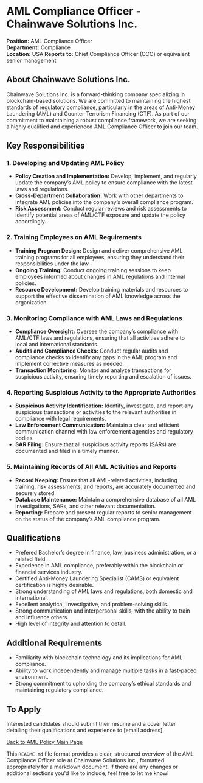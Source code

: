 
# AML Compliance Officer - Chainwave Solutions Inc.

**Position:** AML Compliance Officer  
**Department:** Compliance  
**Location:** USA
**Reports to:** Chief Compliance Officer (CCO) or equivalent senior management

## About Chainwave Solutions Inc.
Chainwave Solutions Inc. is a forward-thinking company specializing in blockchain-based solutions. We are committed to maintaining the highest standards of regulatory compliance, particularly in the areas of Anti-Money Laundering (AML) and Counter-Terrorism Financing (CTF). As part of our commitment to maintaining a robust compliance framework, we are seeking a highly qualified and experienced AML Compliance Officer to join our team.

## Key Responsibilities

### 1. Developing and Updating AML Policy
- **Policy Creation and Implementation:** Develop, implement, and regularly update the company’s AML policy to ensure compliance with the latest laws and regulations.
- **Cross-Department Collaboration:** Work with other departments to integrate AML policies into the company’s overall compliance program.
- **Risk Assessment:** Conduct regular reviews and risk assessments to identify potential areas of AML/CTF exposure and update the policy accordingly.

### 2. Training Employees on AML Requirements
- **Training Program Design:** Design and deliver comprehensive AML training programs for all employees, ensuring they understand their responsibilities under the law.
- **Ongoing Training:** Conduct ongoing training sessions to keep employees informed about changes in AML regulations and internal policies.
- **Resource Development:** Develop training materials and resources to support the effective dissemination of AML knowledge across the organization.

### 3. Monitoring Compliance with AML Laws and Regulations
- **Compliance Oversight:** Oversee the company’s compliance with AML/CTF laws and regulations, ensuring that all activities adhere to local and international standards.
- **Audits and Compliance Checks:** Conduct regular audits and compliance checks to identify any gaps in the AML program and implement corrective measures as needed.
- **Transaction Monitoring:** Monitor and analyze transactions for suspicious activity, ensuring timely reporting and escalation of issues.

### 4. Reporting Suspicious Activity to the Appropriate Authorities
- **Suspicious Activity Identification:** Identify, investigate, and report any suspicious transactions or activities to the relevant authorities in compliance with legal requirements.
- **Law Enforcement Communication:** Maintain a clear and efficient communication channel with law enforcement agencies and regulatory bodies.
- **SAR Filing:** Ensure that all suspicious activity reports (SARs) are documented and filed in a timely manner.

### 5. Maintaining Records of All AML Activities and Reports
- **Record Keeping:** Ensure that all AML-related activities, including training, risk assessments, and reports, are accurately documented and securely stored.
- **Database Maintenance:** Maintain a comprehensive database of all AML investigations, SARs, and other relevant documentation.
- **Reporting:** Prepare and present regular reports to senior management on the status of the company’s AML compliance program.

## Qualifications
- Prefered Bachelor’s degree in finance, law, business administration, or a related field.
- Experience in AML compliance, preferably within the blockchain or financial services industry.
- Certified Anti-Money Laundering Specialist (CAMS) or equivalent certification is highly desirable.
- Strong understanding of AML laws and regulations, both domestic and international.
- Excellent analytical, investigative, and problem-solving skills.
- Strong communication and interpersonal skills, with the ability to train and influence others.
- High level of integrity and attention to detail.

## Additional Requirements
- Familiarity with blockchain technology and its implications for AML compliance.
- Ability to work independently and manage multiple tasks in a fast-paced environment.
- Strong commitment to upholding the company’s ethical standards and maintaining regulatory compliance.

## To Apply
Interested candidates should submit their resume and a cover letter detailing their qualifications and experience to [email address].

[Back to AML Policy Main Page](https://github.com/ChainwaveSolutions/ProjectDetails/blob/main/Chainwave%20Solutions%20Anti-Money%20Laundering%20(AML)%20Policy.md)



This `README.md` file format provides a clear, structured overview of the AML Compliance Officer role at Chainwave Solutions Inc., formatted appropriately for a markdown document. If there are any changes or additional sections you'd like to include, feel free to let me know!
